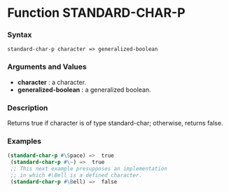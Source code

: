 <!-- Generated on 05/10/2020 by https://github.com/anto2oo/clhs-evolved -->

# Function STANDARD-CHAR-P

### Syntax
`standard-char-p character => generalized-boolean`  


### Arguments and Values
- **character** : a character.   
- **generalized-boolean** : a generalized boolean.   


### Description
Returns true if character is of type standard-char; otherwise, returns false.



### Examples
```lisp 
(standard-char-p #\Space) =>  true
 (standard-char-p #\~) =>  true
 ;; This next example presupposes an implementation
 ;; in which #\Bell is a defined character.
 (standard-char-p #\Bell) =>  false
```
